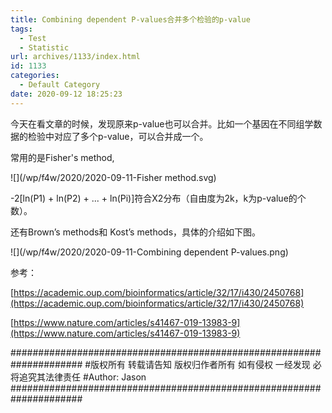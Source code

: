 ```yaml
---
title: Combining dependent P-values合并多个检验的p-value
tags:
  - Test
  - Statistic
url: archives/1133/index.html
id: 1133
categories:
  - Default Category
date: 2020-09-12 18:25:23
---
```

今天在看文章的时候，发现原来p-value也可以合并。比如一个基因在不同组学数据的检验中对应了多个p-value，可以合并成一个。

常用的是Fisher's method,

![](/wp/f4w/2020/2020-09-11-Fisher method.svg)

-2[ln(P1) + ln(P2) + ... + ln(Pi)]符合X2分布（自由度为2k，k为p-value的个数）。

还有Brown’s methods和 Kost’s methods，具体的介绍如下图。

![](/wp/f4w/2020/2020-09-11-Combining dependent P-values.png)


参考：

[https://academic.oup.com/bioinformatics/article/32/17/i430/2450768](https://academic.oup.com/bioinformatics/article/32/17/i430/2450768)

[https://www.nature.com/articles/s41467-019-13983-9](https://www.nature.com/articles/s41467-019-13983-9)

#####################################################################
#版权所有 转载请告知 版权归作者所有 如有侵权 一经发现 必将追究其法律责任
#Author: Jason
#####################################################################